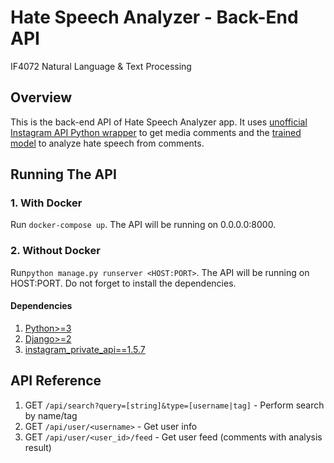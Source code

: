 # Hate Speech Analyzer - Back-End API
IF4072 Natural Language & Text Processing

## Overview
This is the back-end API of Hate Speech Analyzer app. It uses [unofficial Instagram API Python wrapper](https://github.com/ping/instagram_private_api) 
to get media comments and the [trained model](https://github.com/tugas-itb-erick/hate-speech-analyzer/tree/master/notebook) 
to analyze hate speech from comments. 

## Running The API
### 1. With Docker
Run ```docker-compose up```. The API will be running on 0.0.0.0:8000.  
### 2. Without Docker
Run```python manage.py runserver <HOST:PORT>```. The API will be running on HOST:PORT. Do not forget to install the dependencies. 
#### Dependencies
1. [Python>=3](https://www.python.org/downloads/)
2. [Django>=2](https://www.djangoproject.com/download/)
3. [instagram_private_api==1.5.7](https://github.com/ping/instagram_private_api#install)

## API Reference
1. GET ```/api/search?query=[string]&type=[username|tag]``` - Perform search by name/tag
2. GET ```/api/user/<username>``` - Get user info
3. GET ```/api/user/<user_id>/feed``` - Get user feed (comments with analysis result)
